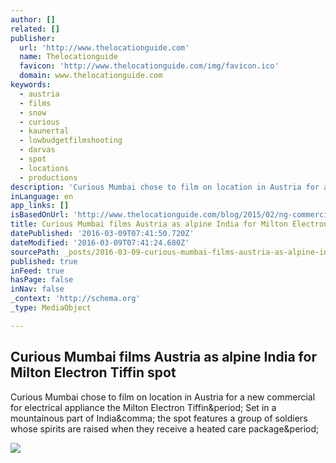 ```yaml
---
author: []
related: []
publisher:
  url: 'http://www.thelocationguide.com'
  name: Thelocationguide
  favicon: 'http://www.thelocationguide.com/img/favicon.ico'
  domain: www.thelocationguide.com
keywords:
  - austria
  - films
  - snow
  - curious
  - kaunertal
  - lowbudgetfilmshooting
  - darvas
  - spot
  - locations
  - productions
description: 'Curious Mumbai chose to film on location in Austria for a new commercial for electrical appliance the Milton Electron Tiffin. Set in a mountainous part of India, the spot features a group of soldiers whose spirits are raised when they receive a heated care package.'
inLanguage: en
app_links: []
isBasedOnUrl: 'http://www.thelocationguide.com/blog/2015/02/ng-commercial-curious-mumbai-films-austria-as-alpine-india-for-new-milton-electron-tiffin/'
title: Curious Mumbai films Austria as alpine India for Milton Electron Tiffin spot
datePublished: '2016-03-09T07:41:50.720Z'
dateModified: '2016-03-09T07:41:24.680Z'
sourcePath: _posts/2016-03-09-curious-mumbai-films-austria-as-alpine-india-for-milton-elec.md
published: true
inFeed: true
hasPage: false
inNav: false
_context: 'http://schema.org'
_type: MediaObject

---
```

<article style=""><h1>Curious Mumbai films Austria as alpine India for Milton Electron Tiffin spot</h1><p>Curious Mumbai chose to film on location in Austria for a new commercial for electrical appliance the Milton Electron Tiffin&amp;period; Set in a mountainous part of India&amp;comma; the spot features a group of soldiers whose spirits are raised when they receive a heated care package&amp;period;</p><img src="http://www.thelocationguide.com/blog/wp-content/uploads/2015/02/Austria-set-build-300x200.jpg" /></article>